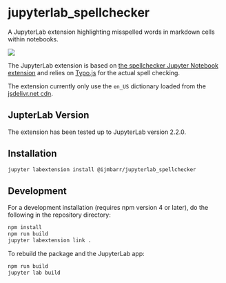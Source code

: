 # jupyterlab_spellchecker

A JupyterLab extension highlighting misspelled words in markdown cells within notebooks.

![](demo.gif)

The JupyterLab extension is based on [the spellchecker Jupyter Notebook extension](https://github.com/ipython-contrib/jupyter_contrib_nbextensions/tree/master/src/jupyter_contrib_nbextensions/nbextensions/spellchecker) and relies on [Typo.js](https://github.com/cfinke/Typo.js) for the actual spell checking.

The extension currently only use the `en_US` dictionary loaded from the [jsdelivr.net cdn](https://www.jsdelivr.com/).

## JupterLab Version
The extension has been tested up to JupyterLab version 2.2.0.

## Installation

```bash
jupyter labextension install @ijmbarr/jupyterlab_spellchecker
```

## Development

For a development installation (requires npm version 4 or later), do the following in the repository directory:

```bash
npm install
npm run build
jupyter labextension link .
```

To rebuild the package and the JupyterLab app:

```bash
npm run build
jupyter lab build
```
